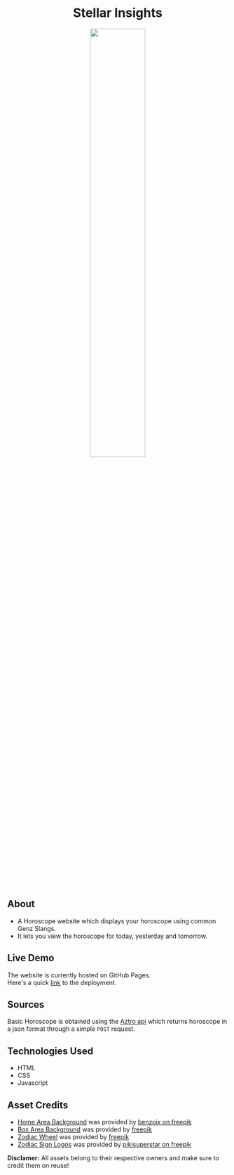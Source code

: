 <div align="center">
  
# Stellar Insights
<img src="./media/screenshot.png" width="50%">
</div>

## About
- A Horoscope website which displays your horoscope using common Genz Slangs. 
- It lets you view the horoscope for today, yesterday and tomorrow.

## Live Demo
The website is currently hosted on GitHub Pages. 
<br>
Here's a quick [link](https://ota0912.github.io/Genz-Horoscope/) to the deployment.

## Sources
Basic Horoscope is obtained using the [Aztro api](https://github.com/sameerkumar18/aztro) which returns horoscope in a json format through a simple `POST` request.

## Technologies Used
- HTML
- CSS
- Javascript

## Asset Credits
- [Home Area Background](assets/bgs/home-bg.jpg) was provided by [benzoix on freepik](https://www.freepik.com/free-photo/abstract-grunge-decorative-relief-navy-blue-stucco-wall-texture-wide-angle-rough-colored-background_11712554.htm)
- [Box Area Background](assets/bgs/box-bg.jpg) was provided by [freepik](https://www.freepik.com/free-vector/white-elegant-texture-background-style_6764486.htm#query=white%20elegant%20texture&position=2&from_view=search)
- [Zodiac Wheel](assets/logos/zodiac-wheel.png) was provided by [freepik](https://www.freepik.com/free-vector/zodiac-wheel-space-background_4578242.htm)
- [Zodiac Sign Logos](assets/signs) was provided by [pikisuperstar on freepik](https://www.freepik.com/free-vector/hand-drawn-zodiac-sign-collection_14583188.htm)

**Disclamer:** All assets belong to their respective owners and make sure to credit them on reuse!



